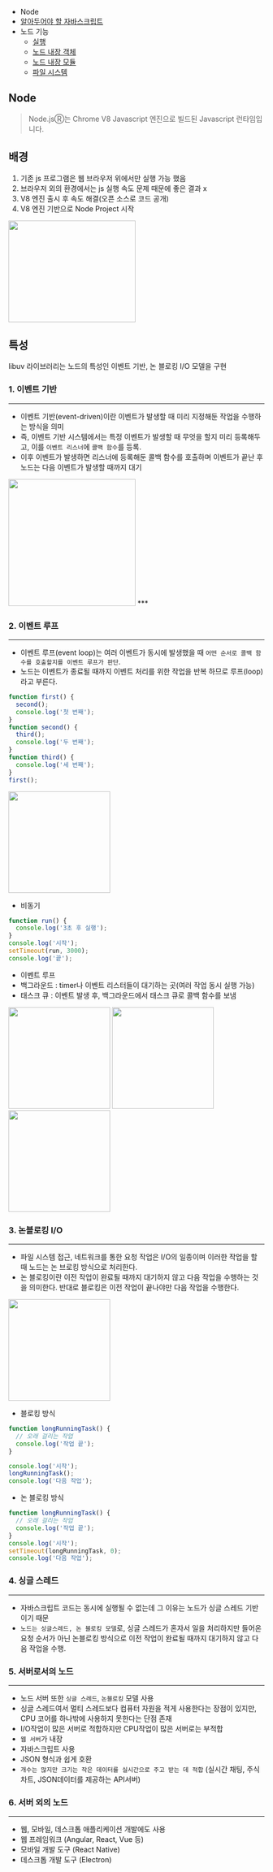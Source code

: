 - Node
- [알아두어야 할 자바스크립트](./JavaScript.md)
- 노드 기능
    - [실행](./Node.md) 
    - [노드 내장 객체](./Node-Objects)  
    - [노드 내장 모듈](./Node-Module)  
    - [파일 시스템](./FileSystem)

## Node

> Node.jsⓇ는 Chrome V8 Javascript 엔진으로 빌드된 Javascript 런타임입니다. 


## 배경

1. 기존 js 프로그램은 웹 브라우저 위에서만 실행 가능 했음
2. 브라우저 외의 환경에서는 js 실행 속도 문제 때문에 좋은 결과 x
3. V8 엔진 출시 후 속도 해결(오픈 소스로 코드 공개)
4. V8 엔진 기반으로 Node Project 시작

<img src="https://thebook.io/img/080229/027_1.jpg" height = 200px width=250px>

## 특성
libuv 라이브러리는 노드의 특성인 이벤트 기반, 논 블로킹 I/O 모델을 구현


### 1. 이벤트 기반
***
- 이벤트 기반(event-driven)이란 이벤트가 발생할 때 미리 지정해둔 작업을 수행하는 방식을 의미      
- 즉, 이벤트 기반 시스템에서는 특정 이벤트가 발생할 때 무엇을 할지 미리 등록해두고, 이를 `이벤트 리스너`에 `콜백 함수`를 등록.  
- 이후 이벤트가 발생하면 리스너에 등록해둔 콜백 함수를 호출하며 이벤트가 끝난 후 노드는 다음 이벤트가 발생할 때까지 대기    
<img src="https://thebook.io/img/080229/027_2.jpg" height=250px witdh=300px>
***


### 2. 이벤트 루프
***
- 이벤트 루프(event loop)는 여러 이벤트가 동시에 발생했을 때 `어떤 순서로 콜백 함수를 호출할지를 이벤트 루프가 판단`.   
- 노드는 이벤트가 종료될 때까지 이벤트 처리를 위한 작업을 반복 하므로 루프(loop)라고 부른다.
~~~js
function first() {
  second();
  console.log('첫 번째');
}
function second() {
  third();
  console.log('두 번째');
}
function third() {
  console.log('세 번째');
}
first();
~~~
<img src="https://thebook.io/img/080229/028.jpg" height=200px witdh=250px>

- 비동기
~~~js
function run() {
  console.log('3초 후 실행');
}
console.log('시작');
setTimeout(run, 3000);
console.log('끝');
~~~

- 이벤트 루프
 - 백그라운드 : timer나 이벤트 리스터들이 대기하는 곳(여러 작업 동시 실행 가능)
- 태스크 큐 : 이벤트 발생 후, 백그라운드에서 태스크 큐로 콜백 함수를 보냄
<img src="https://thebook.io/img/080229/030.jpg" height=200px witdh=250px>
<img src="https://thebook.io/img/080229/031_1.jpg" height=200px witdh=250px>
<img src="https://thebook.io/img/080229/031_2.jpg" height=200px witdh=250px>

### 3. 논블로킹 I/O
***     
- 파일 시스템 접근, 네트워크를 통한 요청 작업은 I/O의 일종이며 이러한 작업을 할 때 노드는 논 브로킹 방식으로 처리한다.   
-  논 블로킹이란 이전 작업이 완료될 때까지 대기하지 않고 다음 작업을 수행하는 것을 의미한다. 반대로 블로킹은 이전 작업이 끝나야만 다음 작업을 수행한다.
<img src="https://thebook.io/img/080229/032_1.jpg" height=200px witdh=250px>

- 블로킹 방식
~~~js
function longRunningTask() {
  // 오래 걸리는 작업
  console.log('작업 끝');
}

console.log('시작');
longRunningTask();
console.log('다음 작업');
~~~

- 논 블로킹 방식
~~~js
function longRunningTask() {
  // 오래 걸리는 작업
  console.log('작업 끝');
}
console.log('시작');
setTimeout(longRunningTask, 0);
console.log('다음 작업');
~~~


### 4. 싱글 스레드
***
- 자바스크립트 코드는 동시에 실행될 수 없는데 그 이유는 노드가 싱글 스레드 기반이기 때문     
- `노드는 싱글스레드, 논 블로킹 모델`로, 싱글 스레드가 혼자서 일을 처리하지만 들어온 요청 순서가 아닌 논블로킹 방식으로 이전 작업이 완료될 때까지 대기하지 않고 다음 작업을 수행.


### 5. 서버로서의 노드
***
- 노드 서버 또한 `싱글 스레드`, `논블로킹` 모델 사용    
- 싱글 스레드여서 멀티 스레드보다 컴퓨터 자원을 적게 사용한다는 장점이 있지만, CPU 코어를 하나밖에 사용하지 못한다는 단점 존재  
- I/O작업이 많은 서버로 적합하지만 CPU작업이 많은 서버로는 부적합
- `웹 서버`가 내장
- 자바스크립트 사용
- JSON 형식과 쉽게 호환
- `개수는 많지만 크기는 작은 데이터를 실시간으로 주고 받는 데 적합` (실시간 채팅, 주식차트, JSON데이터를 제공하는 API서버)


### 6. 서버 외의 노드
***
- 웹, 모바일, 데스크톱 애플리케이션 개발에도 사용
- 웹 프레임워크 (Angular, React, Vue 등)
- 모바일 개발 도구 (React Native)
- 데스크톱 개발 도구 (Electron)